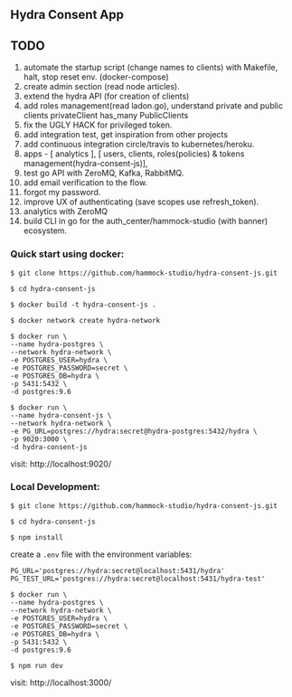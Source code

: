 ## Hydra Consent App

## TODO

1. automate the startup script (change names to clients) with Makefile, halt, stop reset env. (docker-compose)
2. create admin section (read node articles).
3. extend the hydra API (for creation of clients)
4. add roles management(read ladon.go), understand private and public clients privateClient has_many PublicClients
5. fix the UGLY HACK for privileged token.
6. add integration test, get inspiration from other projects
7. add continuous integration circle/travis to kubernetes/heroku.
8. apps - [ analytics ], [ users, clients, roles(policies) & tokens management(hydra-consent-js)],
9. test go API with ZeroMQ, Kafka, RabbitMQ.
10. add email verification to the flow.
11. forgot my password.
12. improve UX of authenticating (save scopes use refresh_token).
13. analytics with ZeroMQ
14. build CLI in go for the auth_center/hammock-studio (with banner) ecosystem.

### Quick start using docker:

```
$ git clone https://github.com/hammock-studio/hydra-consent-js.git
```
```
$ cd hydra-consent-js
```
```
$ docker build -t hydra-consent-js .
```
```
$ docker network create hydra-network
```

```
$ docker run \
--name hydra-postgres \
--network hydra-network \
-e POSTGRES_USER=hydra \
-e POSTGRES_PASSWORD=secret \
-e POSTGRES_DB=hydra \
-p 5431:5432 \
-d postgres:9.6
```

```
$ docker run \
--name hydra-consent-js \
--network hydra-network \
-e PG_URL=postgres://hydra:secret@hydra-postgres:5432/hydra \
-p 9020:3000 \
-d hydra-consent-js
```

visit: http://localhost:9020/

### Local Development:

```
$ git clone https://github.com/hammock-studio/hydra-consent-js.git
```
```
$ cd hydra-consent-js
```
```
$ npm install
```

create a `.env` file with the environment variables:

```
PG_URL='postgres://hydra:secret@localhost:5431/hydra'
PG_TEST_URL='postgres://hydra:secret@localhost:5431/hydra-test'
```

```
$ docker run \
--name hydra-postgres \
--network hydra-network \
-e POSTGRES_USER=hydra \
-e POSTGRES_PASSWORD=secret \
-e POSTGRES_DB=hydra \
-p 5431:5432 \
-d postgres:9.6
```

```
$ npm run dev
```

visit: http://localhost:3000/
